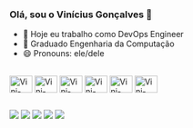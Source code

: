 ### Olá, sou o Vinícius Gonçalves 👋


- 🔭 Hoje eu trabalho como DevOps Engineer
- 🌱 Graduado Engenharia da Computação
- 😄 Pronouns: ele/dele
<!--
<div align="center">
  <a href="https://github.com/viniciussgoncalves">
  <img height="180em" src="https://github-readme-stats.vercel.app/api?username=viniciussgoncalves&show_icons=true&theme=dracula&include_all_commits=true&count_private=true"/>
  <img height="180em" src="https://github-readme-stats.vercel.app/api/top-langs/?username=viniciussgoncalves&layout=compact&langs_count=7&theme=dracula"/>
</div>
-->  
<div style="display: inline_block"><br>
  <img align="center" alt="Vini-Aws" height="30" width="40" src="https://cdn.jsdelivr.net/gh/devicons/devicon/icons/amazonwebservices/amazonwebservices-original.svg">
  <img align="center" alt="Vini-CentOS" height="30" width="40" src="https://cdn.jsdelivr.net/gh/devicons/devicon/icons/centos/centos-original.svg">
  <img align="center" alt="Vini-Debian" height="30" width="40" src="https://cdn.jsdelivr.net/gh/devicons/devicon/icons/debian/debian-original.svg">
  <img align="center" alt="Vini-Ubuntu" height="30" width="40" src="https://cdn.jsdelivr.net/gh/devicons/devicon/icons/ubuntu/ubuntu-plain.svg">
  <!--
  <img align="center" alt="Vini-Jenkins" height="30" width="40" src="https://cdn.jsdelivr.net/gh/devicons/devicon/icons/jenkins/jenkins-original.svg">
  -->
  <img align="center" alt="Vini-Docker" height="30" width="40" src="https://cdn.jsdelivr.net/gh/devicons/devicon/icons/docker/docker-original.svg">
  <img align="center" alt="Vini-Proxmox" height="30" width="40" src="https://www.proxmox.com/images/proxmox/proxmox-logo-stacked-inverted-color.png">
  <!--
  <img align="right" alt="Vini-avatar" height="150" style="border-radius:50px;" src="https://i.ibb.co/rtHmqZm/avatar.png">
  -->
</div>
  
##
  
<div>
  <a href="https://www.youtube.com/channel/UCrtKt-pwUEuysN2eH-5nEAA" target="_blank"><img src="https://img.shields.io/badge/YouTube-FF0000?style=for-the-badge&logo=youtube&logoColor=white" target="_blank"></a>
  <a href="https://www.instagram.com/viniisilva97/" target="_blank"><img src="https://img.shields.io/badge/-Instagram-%23E4405F?style=for-the-badge&logo=instagram&logoColor=white" target="_blank"></a>
 	<a href="https://www.twitch.tv/Cravinhos" target="_blank"><img src="https://img.shields.io/badge/Twitch-9146FF?style=for-the-badge&logo=twitch&logoColor=white" target="_blank"></a>
  <!--
  <a href="https://discord.com/channels/@me/901191253901848666" target="_blank"><img src="https://img.shields.io/badge/Discord-7289DA?style=for-the-badge&logo=discord&logoColor=white" target="_blank"></a>
  -->
  <a href = "mailto:vinicius.eng97@gmail.com"><img src="https://img.shields.io/badge/-Gmail-%23333?style=for-the-badge&logo=gmail&logoColor=white" target="_blank"></a>
  <a href="https://www.linkedin.com/in/viniciussgoncalves/" target="_blank"><img src="https://img.shields.io/badge/-LinkedIn-%230077B5?style=for-the-badge&logo=linkedin&logoColor=white" target="_blank"></a>  
  
  <!--![Snake animation](https://github.com/viniciussgoncalves/viniciussgoncalves/blob/output/github-contribution-grid-snake.svg)
  -->
</div>

  
 
  
  

